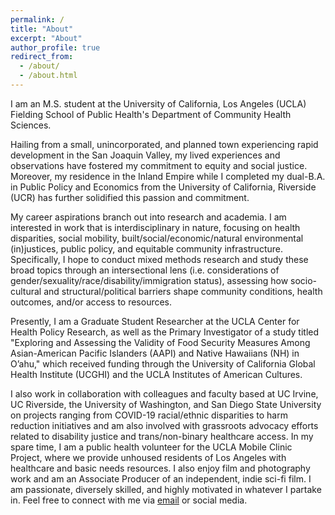 ```yaml
---
permalink: /
title: "About"
excerpt: "About"
author_profile: true
redirect_from: 
  - /about/
  - /about.html
---
```


I am an M.S. student at the University of California, Los Angeles (UCLA) Fielding School of Public Health's Department of Community Health Sciences. 

Hailing from a small, unincorporated, and planned town experiencing rapid development in the San Joaquin Valley, my lived experiences and observations have fostered my commitment to equity and social justice. Moreover, my residence in the Inland Empire while I completed my dual-B.A. in Public Policy and Economics from the University of California, Riverside (UCR) has further solidified this passion and commitment. 

My career aspirations branch out into research and academia. I am interested in work that is interdisciplinary in nature, focusing on health disparities, social mobility, built/social/economic/natural environmental (in)justices, public policy, and equitable community infrastructure. Specifically, I hope to conduct mixed methods research and study these broad topics through an intersectional lens (i.e. considerations of gender/sexuality/race/disability/immigration status), assessing how socio-cultural and structural/political barriers shape community conditions, health outcomes, and/or access to resources. 

Presently, I am a Graduate Student Researcher at the UCLA Center for Health Policy Research, as well as the Primary Investigator of a study titled "Exploring and Assessing the Validity of Food Security Measures Among Asian-American Pacific Islanders (AAPI) and Native Hawaiians (NH) in O’ahu," which  received funding through the University of California Global Health Institute (UCGHI) and the UCLA Institutes of American Cultures.

I also work in collaboration with colleagues and faculty based at UC Irvine, UC Riverside, the University of Washington, and San Diego State University on projects ranging from COVID-19 racial/ethnic disparities to harm reduction initiatives and am also involved with grassroots advocacy efforts related to disability justice and trans/non-binary healthcare access. In my spare time, I am a public health volunteer for the UCLA Mobile Clinic Project, where we provide unhoused residents of Los Angeles with healthcare and basic needs resources. I also enjoy film and photography work and am an Associate Producer of an independent, indie sci-fi film. I am passionate, diversely skilled, and highly motivated in whatever I partake in. Feel free to connect with me via [email](mailto:pjuturu@g.ucla.edu) or social media. 
